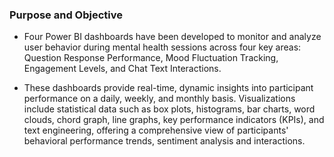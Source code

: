 ### Purpose and Objective    
- Four Power BI dashboards have been developed to monitor and analyze user behavior during mental health sessions across four key areas: Question Response Performance, Mood Fluctuation Tracking, Engagement Levels, and Chat Text Interactions. 
      
- These dashboards provide real-time, dynamic insights into participant performance on a daily, weekly, and monthly basis. Visualizations include statistical data such as box plots, histograms, bar charts, word clouds, chord graph, line graphs, key performance indicators (KPIs), and text engineering, offering a comprehensive view of participants' behavioral performance trends, sentiment analysis and interactions.

